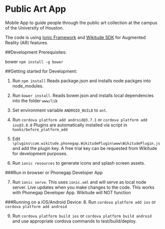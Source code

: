 Public Art App
==========
Mobile App to guide people through the public art collection at the campus of the University of Houston.

The code is using [Ionic Framework](http://ionicframework.com/) and [Wikitude SDK](http://www.wikitude.com/products/wikitude-sdk/) for Augmented Reality (AR) features.

##Development Prerequisites:

bower `npm install -g bower`



##Getting started for Development:

1. Run `npm install` Reads package.json and installs node packges into node_modules.

2. Run `bower install`. Reads bower.json and installs local dependencies into the folder `www/lib`

3. Set environment variable `ANDROID_BUILD` to `ant`.

4. Run `cordova platform add android@3.7.1` or `cordova platform add ios@3.8.0` Plugins are automatically installed via script in `hooks/before_platform_add`

5. Edit `\plugins\com.wikitude.phonegap.WikitudePlugin\www\WikitudePlugin.js` and add the plugin key. A free trial key can be requested from Wikitude for development purposes.

6. Run `ionic resources` to generate icons and splash screen assets.

###Run in browser or Phonegap Developer App
 
7. Run `ionic serve`.
This uses `ionic.xml` and will serve as local node server. Live updates when you make changes to the code. This works with Phonegap Developer App. Wikitude will NOT function

###Running on a iOS/Android Device:
8. Run `cordova platform add ios` or `cordova platform add android`

9. Run `cordova platform build ios` or `cordova platform build android` and use appropriate cordova commands to test/build/deploy.
